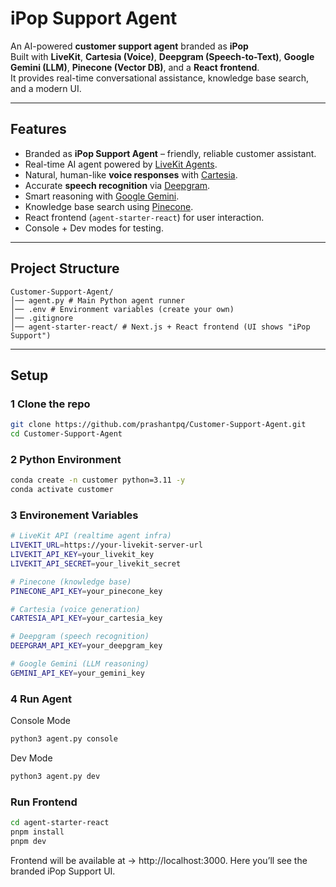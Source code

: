# iPop Support Agent

An AI-powered **customer support agent** branded as **iPop**  
Built with **LiveKit**, **Cartesia (Voice)**, **Deepgram (Speech-to-Text)**, **Google Gemini (LLM)**, **Pinecone (Vector DB)**, and a **React frontend**.  
It provides real-time conversational assistance, knowledge base search, and a modern UI.

---

## Features
- Branded as **iPop Support Agent** – friendly, reliable customer assistant.
- Real-time AI agent powered by [LiveKit Agents](https://docs.livekit.io/agents/).
- Natural, human-like **voice responses** with [Cartesia](https://cartesia.ai/).
- Accurate **speech recognition** via [Deepgram](https://deepgram.com/).
- Smart reasoning with [Google Gemini](https://deepmind.google/technologies/gemini/).
- Knowledge base search using [Pinecone](https://www.pinecone.io/).
- React frontend (`agent-starter-react`) for user interaction.
- Console + Dev modes for testing.

---

## Project Structure
```
Customer-Support-Agent/
│── agent.py # Main Python agent runner
│── .env # Environment variables (create your own)
│── .gitignore
│── agent-starter-react/ # Next.js + React frontend (UI shows "iPop Support")

```
---

## Setup

### 1️ Clone the repo
```bash
git clone https://github.com/prashantpq/Customer-Support-Agent.git
cd Customer-Support-Agent
```

### 2 Python Environment
```bash
conda create -n customer python=3.11 -y
conda activate customer
```

### 3 Environement Variables
```bash
# LiveKit API (realtime agent infra)
LIVEKIT_URL=https://your-livekit-server-url
LIVEKIT_API_KEY=your_livekit_key
LIVEKIT_API_SECRET=your_livekit_secret

# Pinecone (knowledge base)
PINECONE_API_KEY=your_pinecone_key

# Cartesia (voice generation)
CARTESIA_API_KEY=your_cartesia_key

# Deepgram (speech recognition)
DEEPGRAM_API_KEY=your_deepgram_key

# Google Gemini (LLM reasoning)
GEMINI_API_KEY=your_gemini_key

```

### 4 Run Agent
Console Mode
```bash
python3 agent.py console
```

Dev Mode
```bash
python3 agent.py dev
```

### Run Frontend
```bash
cd agent-starter-react
pnpm install
pnpm dev
```
Frontend will be available at -> http://localhost:3000.
Here you’ll see the branded iPop Support UI. 